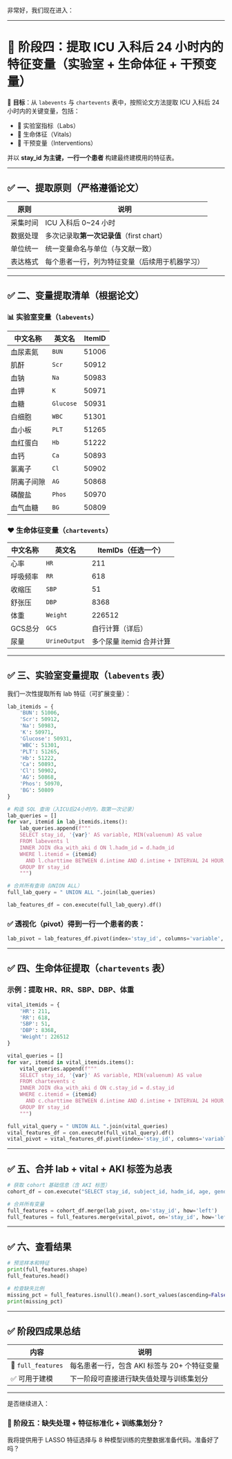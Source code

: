 非常好，我们现在进入：

---

# 📁 阶段四：提取 ICU 入科后 24 小时内的特征变量（实验室 + 生命体征 + 干预变量）

🎯 **目标**：从 `labevents` 与 `chartevents` 表中，按照论文方法提取 ICU 入科后 24 小时内的关键变量，包括：

* 🔬 实验室指标（Labs）
* 💓 生命体征（Vitals）
* 💉 干预变量（Interventions）

并以 **stay\_id 为主键，一行一个患者** 构建最终建模用的特征表。

---

## ✅ 一、提取原则（严格遵循论文）

| 原则   | 说明                           |
| ---- | ---------------------------- |
| 采集时间 | ICU 入科后 0\~24 小时             |
| 数据处理 | 多次记录取**第一次记录值**（first chart） |
| 单位统一 | 统一变量命名与单位（与文献一致）             |
| 表达格式 | 每个患者一行，列为特征变量（后续用于机器学习）      |

---

## ✅ 二、变量提取清单（根据论文）

### 📊 实验室变量（`labevents`）

| 中文名称  | 英文名       | ItemID |
| ----- | --------- | ------ |
| 血尿素氮  | `BUN`     | 51006  |
| 肌酐    | `Scr`     | 50912  |
| 血钠    | `Na`      | 50983  |
| 血钾    | `K`       | 50971  |
| 血糖    | `Glucose` | 50931  |
| 白细胞   | `WBC`     | 51301  |
| 血小板   | `PLT`     | 51265  |
| 血红蛋白  | `Hb`      | 51222  |
| 血钙    | `Ca`      | 50893  |
| 氯离子   | `Cl`      | 50902  |
| 阴离子间隙 | `AG`      | 50868  |
| 磷酸盐   | `Phos`    | 50970  |
| 血气血糖  | `BG`      | 50809  |

### ❤️ 生命体征变量（`chartevents`）

| 中文名称  | 英文名           | ItemIDs（任选一个）    |
| ----- | ------------- | ---------------- |
| 心率    | `HR`          | 211              |
| 呼吸频率  | `RR`          | 618              |
| 收缩压   | `SBP`         | 51               |
| 舒张压   | `DBP`         | 8368             |
| 体重    | `Weight`      | 226512           |
| GCS总分 | `GCS`         | 自行计算（详后）         |
| 尿量    | `UrineOutput` | 多个尿量 itemid 合并计算 |

---

## ✅ 三、实验室变量提取（`labevents` 表）

我们一次性提取所有 lab 特征（可扩展变量）：

```python
lab_itemids = {
    'BUN': 51006,
    'Scr': 50912,
    'Na': 50983,
    'K': 50971,
    'Glucose': 50931,
    'WBC': 51301,
    'PLT': 51265,
    'Hb': 51222,
    'Ca': 50893,
    'Cl': 50902,
    'AG': 50868,
    'Phos': 50970,
    'BG': 50809
}

# 构造 SQL 查询（入ICU后24小时内，取第一次记录）
lab_queries = []
for var, itemid in lab_itemids.items():
    lab_queries.append(f"""
    SELECT stay_id, '{var}' AS variable, MIN(valuenum) AS value
    FROM labevents l
    INNER JOIN dka_with_aki d ON l.hadm_id = d.hadm_id
    WHERE l.itemid = {itemid}
      AND l.charttime BETWEEN d.intime AND d.intime + INTERVAL 24 HOUR
    GROUP BY stay_id
    """)

# 合并所有查询（UNION ALL）
full_lab_query = " UNION ALL ".join(lab_queries)

lab_features_df = con.execute(full_lab_query).df()
```

### ✅ 透视化（pivot）得到一行一个患者的表：

```python
lab_pivot = lab_features_df.pivot(index='stay_id', columns='variable', values='value').reset_index()
```

---

## ✅ 四、生命体征提取（`chartevents` 表）

### 示例：提取 HR、RR、SBP、DBP、体重

```python
vital_itemids = {
    'HR': 211,
    'RR': 618,
    'SBP': 51,
    'DBP': 8368,
    'Weight': 226512
}

vital_queries = []
for var, itemid in vital_itemids.items():
    vital_queries.append(f"""
    SELECT stay_id, '{var}' AS variable, MIN(valuenum) AS value
    FROM chartevents c
    INNER JOIN dka_with_aki d ON c.stay_id = d.stay_id
    WHERE c.itemid = {itemid}
      AND c.charttime BETWEEN d.intime AND d.intime + INTERVAL 24 HOUR
    GROUP BY stay_id
    """)

full_vital_query = " UNION ALL ".join(vital_queries)
vital_features_df = con.execute(full_vital_query).df()
vital_pivot = vital_features_df.pivot(index='stay_id', columns='variable', values='value').reset_index()
```

---

## ✅ 五、合并 lab + vital + AKI 标签为总表

```python
# 获取 cohort 基础信息（含 AKI 标签）
cohort_df = con.execute("SELECT stay_id, subject_id, hadm_id, age, gender, aki_label FROM dka_with_aki").df()

# 合并所有变量
full_features = cohort_df.merge(lab_pivot, on='stay_id', how='left')
full_features = full_features.merge(vital_pivot, on='stay_id', how='left')
```

---

## ✅ 六、查看结果

```python
# 预览样本和特征
print(full_features.shape)
full_features.head()

# 检查缺失比例
missing_pct = full_features.isnull().mean().sort_values(ascending=False)
print(missing_pct)
```

---

## ✅ 阶段四成果总结

| 内容                 | 说明                          |
| ------------------ | --------------------------- |
| 📄 `full_features` | 每名患者一行，包含 AKI 标签与 20+ 个特征变量 |
| ✅ 可用于建模            | 下一阶段可直接进行缺失值处理与训练集划分        |

---

是否继续进入：

### 📁 阶段五：缺失处理 + 特征标准化 + 训练集划分？

我将提供用于 LASSO 特征选择与 8 种模型训练的完整数据准备代码。准备好了吗？
